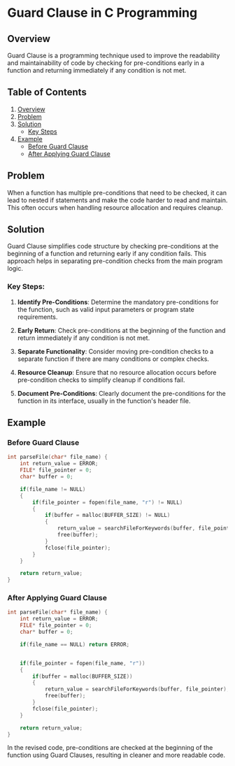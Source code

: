 # Guard Clause in C Programming

## Overview

Guard Clause is a programming technique used to improve the readability and maintainability of code by checking for pre-conditions early in a function and returning immediately if any condition is not met.

## Table of Contents

1. [Overview](#guard-clause-in-c-programming)
2. [Problem](#problem)
3. [Solution](#solution)
    - [Key Steps](#key-steps)
4. [Example](#example)
    - [Before Guard Clause](#before-guard-clause)
    - [After Applying Guard Clause](#after-applying-guard-clause)

## Problem

When a function has multiple pre-conditions that need to be checked, it can lead to nested if statements and make the code harder to read and maintain. This often occurs when handling resource allocation and requires cleanup.

## Solution

Guard Clause simplifies code structure by checking pre-conditions at the beginning of a function and returning early if any condition fails. This approach helps in separating pre-condition checks from the main program logic.

### Key Steps:

1. **Identify Pre-Conditions**: Determine the mandatory pre-conditions for the function, such as valid input parameters or program state requirements.

2. **Early Return**: Check pre-conditions at the beginning of the function and return immediately if any condition is not met.

3. **Separate Functionality**: Consider moving pre-condition checks to a separate function if there are many conditions or complex checks.

4. **Resource Cleanup**: Ensure that no resource allocation occurs before pre-condition checks to simplify cleanup if conditions fail.

5. **Document Pre-Conditions**: Clearly document the pre-conditions for the function in its interface, usually in the function's header file.

## Example

### Before Guard Clause

```c
int parseFile(char* file_name) {
    int return_value = ERROR;
    FILE* file_pointer = 0;
    char* buffer = 0;

    if(file_name != NULL)
    {
        if(file_pointer = fopen(file_name, "r") != NULL)
        {
            if(buffer = malloc(BUFFER_SIZE) != NULL)
            {
                return_value = searchFileForKeywords(buffer, file_pointer);
                free(buffer);
            }
            fclose(file_pointer);
        }
    }

    return return_value;
}
```

### After Applying Guard Clause

```c
int parseFile(char* file_name) {
    int return_value = ERROR;
    FILE* file_pointer = 0;
    char* buffer = 0;

    if(file_name == NULL) return ERROR;


    if(file_pointer = fopen(file_name, "r"))
    {
        if(buffer = malloc(BUFFER_SIZE))
        {
            return_value = searchFileForKeywords(buffer, file_pointer);
            free(buffer);
        }
        fclose(file_pointer);
    }

    return return_value;
}


```

In the revised code, pre-conditions are checked at the beginning of the function using Guard Clauses, resulting in cleaner and more readable code.
